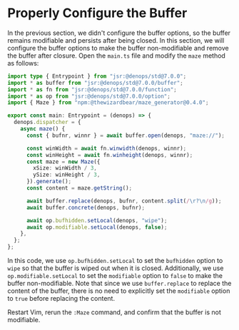 # Properly Configure the Buffer

In the previous section, we didn't configure the buffer options, so the buffer
remains modifiable and persists after being closed. In this section, we will
configure the buffer options to make the buffer non-modifiable and remove the
buffer after closure. Open the `main.ts` file and modify the `maze` method as
follows:

```typescript:denops/denops-maze/main.ts
import type { Entrypoint } from "jsr:@denops/std@7.0.0";
import * as buffer from "jsr:@denops/std@7.0.0/buffer";
import * as fn from "jsr:@denops/std@7.0.0/function";
import * as op from "jsr:@denops/std@7.0.0/option";
import { Maze } from "npm:@thewizardbear/maze_generator@0.4.0";

export const main: Entrypoint = (denops) => {
  denops.dispatcher = {
    async maze() {
      const { bufnr, winnr } = await buffer.open(denops, "maze://");

      const winWidth = await fn.winwidth(denops, winnr);
      const winHeight = await fn.winheight(denops, winnr);
      const maze = new Maze({
        xSize: winWidth / 3,
        ySize: winHeight / 3,
      }).generate();
      const content = maze.getString();

      await buffer.replace(denops, bufnr, content.split(/\r?\n/g));
      await buffer.concrete(denops, bufnr);

      await op.bufhidden.setLocal(denops, "wipe");
      await op.modifiable.setLocal(denops, false);
    },
  };
};
```

In this code, we use `op.bufhidden.setLocal` to set the `bufhidden` option to
`wipe` so that the buffer is wiped out when it is closed. Additionally, we use
`op.modifiable.setLocal` to set the `modifiable` option to `false` to make the
buffer non-modifiable. Note that since we use `buffer.replace` to replace the
content of the buffer, there is no need to explicitly set the `modifiable`
option to `true` before replacing the content.

Restart Vim, rerun the `:Maze` command, and confirm that the buffer is not
modifiable.
